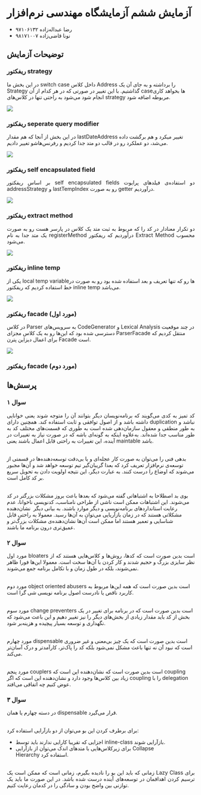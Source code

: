 # آزمایش ششم آزمایشگاه مهندسی نرم‌افزار
- رضا عبداله‌زاده ۹۷۱۰۶۱۳۲
- نونا قاضی‌زاده ۹۸۱۷۱۰۰۷
## توضیحات آزمایش

### ریفکتور strategy
<p align="justify">  

در این بخش ما switch case داخل کلاس Address را برداشته و به جای آن یک Strategy گذاشتیم. 
با این تغییر در صورتی که در هر کدام از آن caseها بخواهد کاری انجام شود می‌شود به راحتی تنها در کلاس‌های strategy مربوطه اضافه شود.

  </p>
  
  ![](https://github.com/nonaghazizadeh/SE_lab_7/assets/59199865/1a45830c-6469-4354-92fb-cfe7fa7618e1)
  
  
### ریفکتور seperate query modifier
<p align="justify">  

در این بخش از آنجا که هم مقدار lastDateAddress تغییر میکرد و هم برگشت داده می‌شد، دو عملکرد رو در قالب دو متد جدا کردیم و رفرنس‌هاشو تغییر دادیم. 
  </p>
  
  ![](https://github.com/nonaghazizadeh/SE_lab_7/assets/59199865/d7647d76-dd70-4bbe-8515-e2b8e2c4ab9e)
  
### ریفکتور self encapsulated field

<p align="justify">
  بر اساس ریفکتور self encapsulated fields دو استفاده‌ی فیلد‌های پرایوت addressStrategy و lastTempIndex رو به صورت getter درآوردیم.
  
  </p>
  
  ![](https://github.com/nonaghazizadeh/SE_lab_7/assets/59199865/f9978b2d-daeb-451f-85a2-aa16cf3b4b7a)
  
  ### ریفکتور extract method
  <p align="justify">
  دو تکرار معنادار در کد را که مربوط به ثبت متد یک کلاس در  پارسر هست رو به صورت یک متد جدا به نام registerMethod درآوردیم که ریفکتور Extract Method محسوب می‌شود.
  
  </p>
  
  ![](https://github.com/nonaghazizadeh/SE_lab_7/assets/59199865/06953cbd-d0fa-432a-a64a-d4f59bc6b13e)
  
  
 ### ریفکتور inline temp
 <p align="justify">
  یکی از local temp variableها رو که تنها تعریف و بعد استفاده شده بود رو به صورت در خط استفاده کردیم که ریفکتور inline temp می‌باشد.
  </p>
  
  ![](https://github.com/nonaghazizadeh/SE_lab_7/assets/59199865/996ef2dc-6238-45dd-a12b-a9a4987017de)
  
  ### ریفکتور facade (مورد اول)
  <p align="justify">

  در کلاس Parser به سرویس‌های CodeGenerator و Lexical Analysis در چند موقعیت دسترسی شده بود که این‌ها رو به یک کلاس مجزای ParserFacade منتقل کردیم که برای اعمال دیزاین پترن Facade است.
  
  </p>
  
  ![](https://github.com/nonaghazizadeh/SE_lab_7/assets/59199865/1097cfe3-a88a-4f3d-8e25-dd72db742beb)
  
### ریفکتور facade (مورد دوم)




## پرسش‌ها
### سوال ۱
<p align="justify">
  کد تمیز به کدی می‌گویند که برنامه‌نویسان دیگر بتوانند آن را متوجه شوند یعنی خوانایی داشته باشد و از اصول توافقی و ثابت استفاده کند. همچنین دارای duplication نباشد و به طور منطقی و معقول سازمان‌دهی شده است به طوری که قسمت‌های مختلف کد به طور مناسب جدا شده‌اند. به‌علاوه اینکه به گونه‌ای باشه که در صورت نیاز به تغییرات در آینده، این تغییرات به راحتی قابل اعمال باشند یعنی maintable باشد. 
 </br>
  </br>

  بدهی فنی را می‌توان به صورت کار عجله‌ای و یا بی‌دقت توسعه‌دهنده‌ها در قسمتی از توسعه‌ی نرم‌افزار تعریف کرد که بعدا گریبان‌گیر تیم توسعه خواهد شد و آن‌ها مجبور می‌شوند که اوضاع را درست کنند. به‌ عبارت دیگر، این نتیجه اولویت دادن به تحویل سریع بر کد کامل است.
</br>
 </br>

بوی بد اصطلاحا به اشتباهاتی گفته می‌شود که بعدها باعث بروز مشکلات بزرگتر در کد می‌شوند. این اشتباهات ممکن است ناشی از طراحی نامناسب، کدنویسی ناخوانا، عدم رعایت استانداردهای برنامه‌نویسی و دیگر موارد باشند. به بیانی دیگر  نشان‌دهنده مشکلاتی هستند که در زمان بازآریایی می‌توان به آن‌ها رسید. معمولا به راحتی قابل شناسایی و تعمیر هستند اما ممکن است آن‌ها نشان‌دهنده‌ی مشکلات بزرگ‌تر و عمیق‌تری درون برنامه‌ ما باشند.
  </p>
  
### سوال ۲
<p align="justify">
  مورد اول bloaters است بدین صورت است که کدها، روش‌ها و کلاس‌هایی هستند که از نظر سایزی بزرگ و حجیم شدند و کار کردن با آن‌ها سخت است. معمولا این‌ها فورا ظاهر نمی‌شوند، بلکه در طول زمان و با تکامل برنامه جمع می‌شوند.
  </br>
   </br>

  مورد دوم object oriented abusers است بدین صورت است که همه این‌ها مربوط به کاربرد ناقص یا نادرست اصول برنامه نویسی شی گرا است.
  </br>
   </br>

  مورد سوم change preventers است بدین صورت است که در برنامه برای تغییر در یک بخش از کد باید مقدار زیادی از بخش‌های دیگر را نیز تغییر دهیم و این باعث می‌شود که نگهداری و توسعه بسیار پیچیده و هزینه‌بر شود.
  </br>
   </br>

  مورد چهارم dispensable است بدین صورت است که یک چیز بی‌معنی و غیر ضروری است که نبود آن نه تنها باعث مشکل نمی‌شود بلکه کد را پاک‌تر، کارآمدتر و درک آسان‌تر می‌کند.
  </br>
   </br>

  مورد پنجم couplers است بدین صورت است که نشان‌دهنده این است که coupling زیاد بین کلاس‌ها وجود دارد و نشان‌دهنده این است که اگر coupling را با delegation عوض کنیم چه اتفاقی می‌افتد.

  
  </p>
  
  ### سوال ۳ 
  
  <p align="justify">
  در دسته چهارم یا همان dispensable قرار می‌گیرد.
  </br>
   </br>

برای برطرف کردن این بو می‌توان از دو باز‌آرایی استفاده کرد:

<ul>
  <li>  اجزایی که تقریبا کارایی ندارند باید توسط inline-class بازآرایی شوند.
</li>
  <li>  برای زیرکلاس‌هایی با متد‌های اندک می‌توان از بازآرایی Collapse Hierarchy استفاده کرد.
</li>
</ul>  
  </p>
  <p align="justify">
  </br>
  زمانی که باید این بو را نادیده بگیرم، زمانی است که ممکن است یک Lazy Class برای ترسیم کردن اهدافمان در توسعه‌های آینده درست شده باشد. در این صورت ما باید یک توازنی بین واضح بودن و سادگی را در کدمان رعایت کنیم.
  </p>










  
  
  
  
  
  
